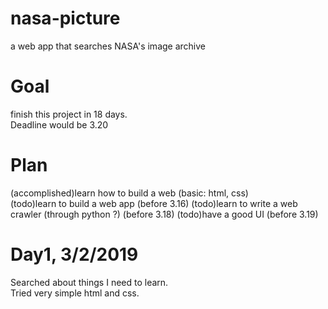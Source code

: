# nasa-picture
a web app that searches NASA's image archive
# Goal
finish this project in 18 days.   
Deadline would be 3.20  
# Plan
(accomplished)learn how to build a web (basic: html, css)   
(todo)learn to build a web app   (before 3.16)
(todo)learn to write a web crawler (through python ?) (before 3.18)
(todo)have a good UI (before 3.19)  
# Day1, 3/2/2019
Searched about things I need to learn.   
Tried very simple html and css.   
